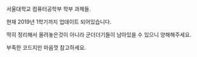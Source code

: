 서울대학교 컴퓨터공학부 학부 과제들.

현재 2019년 1학기까지 업데이트 되어있습니다.

딱히 정리해서 올려놓은것이 아니라 군더더기들이 남아있을 수 있으니 양해해주세요.

부족한 코드지만 마음껏 참고하세요.
